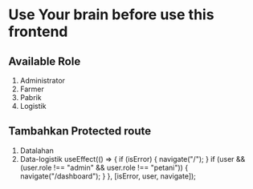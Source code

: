 # Use Your brain before use this frontend

## Available Role

1. Administrator
2. Farmer
3. Pabrik
4. Logistik

## Tambahkan Protected route

1. Datalahan
2. Data-logistik
   useEffect(() => {
   if (isError) {
   navigate("/");
   }
   if (user && (user.role !== "admin" && user.role !== "petani")) {
   navigate("/dashboard");
   }
   }, [isError, user, navigate]);
